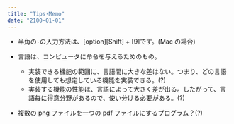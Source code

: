 ```yaml
---
title: "Tips·Memo"
date: "2100-01-01"
---
```


-   半角の`·`の入力方法は、[option][Shift] + [9]です。(Mac の場合)

-   言語は、コンピュータに命令を与えるためのもの。
    -   実装できる機能の範囲に、言語間に大きな差はない。つまり、どの言語を使用しても想定している機能を実装できる。(?)
    -   実装する機能の性能は、言語によって大きく差が出る。したがって、言語毎に得意分野があるので、使い分ける必要がある。(?)
-   複数の png ファイルを一つの pdf ファイルにするプログラム？(?)
